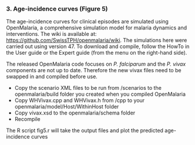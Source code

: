 

### 3. Age-incidence curves (Figure 5)

The age-incidence curves for clinical episodes are simulated using OpenMalaria, a comprehensive simulation model for malaria dynamics and interventions.
The wiki is available at: https://github.com/SwissTPH/openmalaria/wiki. The simulations here were carried out using version 47. To download and compile, follow the HowTo in the User guide or the Expert guide (from the menu on the right-hand side).

The released OpenMalaria code focuses on <i>P. falciparum</i> and the <i>P. vivax</i> components are not up to date. Therefore the new vivax files need to be swapped in and compiled before use.

 - Copy the scenario XML files to be run from /scenarios to the openmalaria/build folder you created when you compiled OpenMalaria 
 - Copy WHVivax.cpp and WHVivax.h from /cpp to your openmalaria/model/Host/WithinHost folder
 - Copy vivax.xsd to the openmalaria/schema folder
 - Recompile


The R script fig5.r will take the output files and plot the predicted age-incidence curves   

